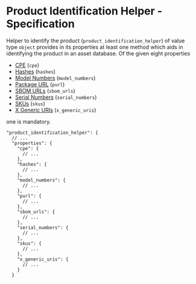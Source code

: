 # Product Identification Helper - Specification

Helper to identify the product (`product_identification_helper`) of value type `object` provides in its properties at
least one method which aids in identifying the product in an asset database.
Of the given eight properties

* [CPE](product_identification_helper/cpe-spec.en.md) (`cpe`)
* [Hashes](product_identification_helper/hashes-spec.en.md) (`hashes`)
* [Model Numbers](product_identification_helper/model_numbers-spec.en.md) (`model_numbers`)
* [Package URL](product_identification_helper/purl-spec.en.md) (`purl`)
* [SBOM URLs](product_identification_helper/sbom_urls-spec.en.md) (`sbom_urls`)
* [Serial Numbers](product_identification_helper/serial_numbers-spec.en.md) (`serial_numbers`)
* [SKUs](product_identification_helper/skus-spec.en.md) (`skus`)
* [X Generic URIs](product_identification_helper/x_generic_uris-spec.en.md) (`x_generic_uris`)

one is mandatory.

```
"product_identification_helper": {
  // ...
  "properties": {
    "cpe": {
      // ...
    },
    "hashes": {
      // ...
    },
    "model_numbers": {
      // ...
    },
    "purl": {
      // ...
    },
    "sbom_urls": {
      // ...
    },
    "serial_numbers": {
      // ...
    },
    "skus": {
      // ...
    },
    "x_generic_uris": {
      // ...
    }
  }
```
